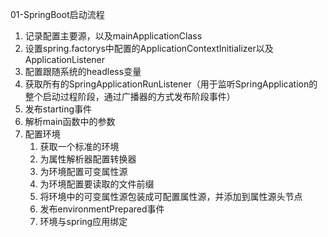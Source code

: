 01-SpringBoot启动流程

1. 记录配置主要源，以及mainApplicationClass
2. 设置spring.factorys中配置的ApplicationContextInitializer以及ApplicationListener
3. 配置跟随系统的headless变量
4. 获取所有的SpringApplicationRunListener（用于监听SpringApplication的整个启动过程阶段，通过广播器的方式发布阶段事件）
5. 发布starting事件
6. 解析main函数中的参数
7. 配置环境
   1. 获取一个标准的环境
   2. 为属性解析器配置转换器
   3. 为环境配置可变属性源
   4. 为环境配置要读取的文件前缀
   5. 将环境中的可变属性源包装成可配置属性源，并添加到属性源头节点
   6. 发布environmentPrepared事件
   7. 环境与spring应用绑定

